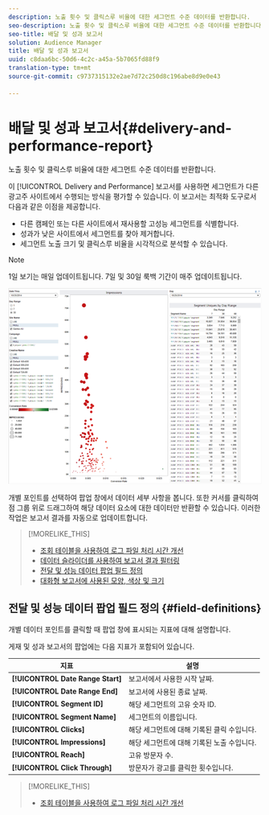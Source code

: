 ```yaml
---
description: 노출 횟수 및 클릭스루 비율에 대한 세그먼트 수준 데이터를 반환합니다.
seo-description: 노출 횟수 및 클릭스루 비율에 대한 세그먼트 수준 데이터를 반환합니다.
seo-title: 배달 및 성과 보고서
solution: Audience Manager
title: 배달 및 성과 보고서
uuid: c8daa6bc-50d6-4c2c-a45a-5b7065fd88f9
translation-type: tm+mt
source-git-commit: c9737315132e2ae7d72c250d8c196abe8d9e0e43

---
```



# 배달 및 성과 보고서{#delivery-and-performance-report}

노출 횟수 및 클릭스루 비율에 대한 세그먼트 수준 데이터를 반환합니다.

<!-- 

c_delivery_reports.xml

 -->

이 [!UICONTROL Delivery and Performance] 보고서를 사용하면 세그먼트가 다른 광고주 사이트에서 수행되는 방식을 평가할 수 있습니다. 이 보고서는 최적화 도구로서 다음과 같은 이점을 제공합니다.

* 다른 캠페인 또는 다른 사이트에서 재사용할 고성능 세그먼트를 식별합니다.
* 성과가 낮은 사이트에서 세그먼트를 찾아 제거합니다.
* 세그먼트 노출 크기 및 클릭스루 비율을 시각적으로 분석할 수 있습니다.

>[!NOTE]
>
>1일 보기는 매일 업데이트됩니다. 7일 및 30일 룩백 기간이 매주 업데이트됩니다.

![](assets/deliveryAndPerformanceReportCapture.PNG)

개별 포인트를 선택하여 팝업 창에서 데이터 세부 사항을 봅니다. 또한 커서를 클릭하여 점 그룹 위로 드래그하여 해당 데이터 요소에 대한 데이터만 반환할 수 있습니다. 이러한 작업은 보고서 결과를 자동으로 업데이트합니다.

>[!MORELIKE_THIS]
>
>* [조회 테이블을 사용하여 로그 파일 처리 시간 개선](../../reporting/dynamic-reports/lookup-tables.md)
>* [데이터 슬라이더를 사용하여 보고서 결과 필터링](../../reporting/dynamic-reports/data-sliders.md)
>* [전달 및 성능 데이터 팝업 필드 정의](../../reporting/dynamic-reports/delivery-performance-report.md#field-definitions)
>* [대화형 보고서에 사용된 모양, 색상 및 크기](../../reporting/dynamic-reports/interactive-report-technology.md#shapes-colors-sizes)


## 전달 및 성능 데이터 팝업 필드 정의 {#field-definitions}

개별 데이터 포인트를 클릭할 때 팝업 창에 표시되는 지표에 대해 설명합니다.

<!-- 

r_delivery_data_pop.xml

 -->

게재 및 성과 보고서의 팝업에는 다음 지표가 포함되어 있습니다.

| 지표 | 설명 |
|---|---|
| **[!UICONTROL Date Range Start]** | 보고서에서 사용한 시작 날짜. |
| **[!UICONTROL Date Range End]** | 보고서에 사용된 종료 날짜. |
| **[!UICONTROL Segment ID]** | 해당 세그먼트의 고유 숫자 ID. |
| **[!UICONTROL Segment Name]** | 세그먼트의 이름입니다. |
| **[!UICONTROL Clicks]** | 해당 세그먼트에 대해 기록된 클릭 수입니다. |
| **[!UICONTROL Impressions]** | 해당 세그먼트에 대해 기록된 노출 수입니다. |
| **[!UICONTROL Reach]** | 고유 방문자 수. |
| **[!UICONTROL Click Through]** | 방문자가 광고를 클릭한 횟수입니다. |

>[!MORELIKE_THIS]
>
>* [조회 테이블을 사용하여 로그 파일 처리 시간 개선](../../reporting/dynamic-reports/lookup-tables.md)

